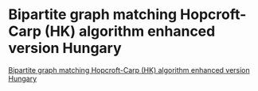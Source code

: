 # Bipartite graph matching Hopcroft-Carp (HK) algorithm enhanced version Hungary
[Bipartite graph matching Hopcroft-Carp (HK) algorithm enhanced version Hungary](https://aiwithcloud.com/2022/09/14/bipartite_graph_matching_hopcroft_carp_hk_algorithm_enhanced_version_hungary/)